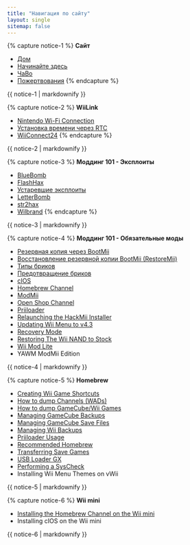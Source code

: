 ```yaml
---
title: "Навигация по сайту"
layout: single
sitemap: false
---
```


{% capture notice-1 %}
**Сайт**
+ [Дом](/)
+ [Начинайте здесь](get-started)
+ [ЧаВо](faq)
+ [Пожертвования](donations)
{% endcapture %}
<div class="notice--info">{{ notice-1 | markdownify }}</div>

{% capture notice-2 %}
**WiiLink**
+ [Nintendo Wi-Fi Connection](wiimmfi)
+ [Установка времени через RTC](wiiconnect24#updating-rtc-clock)
+ [WiiConnect24](wiiconnect24)
{% endcapture %}
<div class="notice--primary">{{ notice-2 | markdownify }}</div>

{% capture notice-3 %}
**Моддинг 101 - Эксплоиты**
+ [BlueBomb](bluebomb)
+ [FlashHax](flashhax)
+ [Устаревшие эксплоиты](legacy-exploits)
+ [LetterBomb](letterbomb)
+ [str2hax](str2hax)
+ [Wilbrand](wilbrand)
{% endcapture %}
<div class="notice--primary">{{ notice-3 | markdownify }}</div>

{% capture notice-4 %}
**Моддинг 101 - Обязательные моды**
+ [Резервная копия через BootMii](bootmii)
+ [Восстановление резервной копии BootMii (RestoreMii)](bootmiirecover)
+ [Типы бриков](bricks)
+ [Предотвращение бриков](bricks#brick-prevention)
+ [cIOS](cios)
+ [Homebrew Channel](hbc)
+ [ModMii](modmii)
+ [Open Shop Channel](osc)
+ [Priiloader](priiloader)
+ [Relaunching the HackMii Installer](hackmii)
+ [Updating Wii Menu to v4.3](update)
+ [Recovery Mode](recovery-mode)
+ [Restoring The Wii NAND to Stock](wii-factory-reset)
+ [Wii Mod Lite](wnd-mini)
+ YAWM ModMii Edition
<div class="notice--primary">{{ notice-4 | markdownify }}</div>

{% capture notice-5 %}
**Homebrew**
+ [Creating Wii Game Shortcuts](wiigsc)
+ [How to dump Channels (WADs)](dump-wads)
+ [How to dump GameCube/Wii Games](dump-games)
+ [Managing GameCube Backups](gc-backups)
+ [Managing GameCube Save Files](gcsaves)
+ [Managing Wii Backups](wii-backups)
+ [Priiloader Usage](priiloader-usage)
+ [Recommended Homebrew](recommended-homebrew)
+ [Transferring Save Games](transfer-saves)
+ [USB Loader GX](wii-loaders)
+ [Performing a SysCheck](syscheck)
+ Installing Wii Menu Themes on vWii
<div class="notice--primary">{{ notice-5 | markdownify }}</div>

{% capture notice-6 %}
**Wii mini**
+ [Installing the Homebrew Channel on the Wii mini](hbc-mini)
+ Installing cIOS on the Wii mini
<div class="notice--primary">{{ notice-6 | markdownify }}</div>
